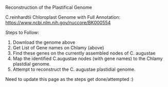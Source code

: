 Reconstruction of the Plastifical Genome

C.reinhardtii Chloroplast Genome with Full Annotation: https://www.ncbi.nlm.nih.gov/nuccore/BK000554

Steps to Follow:
1. Download the genome above
2. Get List of Gene names on Chlamy (above)
3. Find these genes on the currently assembled nodes of C. augustae
4. Map the identified C.augustae nodes (with gene names) to the Chlamy plastdial genome.
5. Attempt to reconstruct the C. augustae plastidial genome.


Need to update this page as the steps get done/attempted :)

